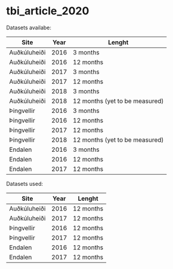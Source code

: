 # tbi_article_2020


Datasets availabe:

| Site         | Year | Lenght                         |
| ------------ | ---- | ------------------------------ |
| Auðkúluheiði | 2016 | 3 months                       |
| Auðkúluheiði | 2016 | 12 months                      |
| Auðkúluheiði | 2017 | 3 months                       |
| Auðkúluheiði | 2017 | 12 months                      |
| Auðkúluheiði | 2018 | 3 months                       |
| Auðkúluheiði | 2018 | 12 months (yet to be measured) |
| Þingvellir   | 2016 | 3 months                       |
| Þingvellir   | 2016 | 12 months                      | 
| Þingvellir   | 2017 | 12 months                      |
| Þingvellir   | 2018 | 12 months (yet to be measured) | 
| Endalen      | 2016 | 3 months                       |
| Endalen      | 2016 | 12 months                      |
| Endalen      | 2017 | 12 months                      |

Datasets used:

| Site         | Year | Lenght    |
| ------------ | ---- | --------- |
| Auðkúluheiði | 2016 | 12 months |
| Auðkúluheiði | 2017 | 12 months |
| Þingvellir   | 2016 | 12 months |
| Þingvellir   | 2017 | 12 months |
| Endalen      | 2016 | 12 months |
| Endalen      | 2017 | 12 months |


